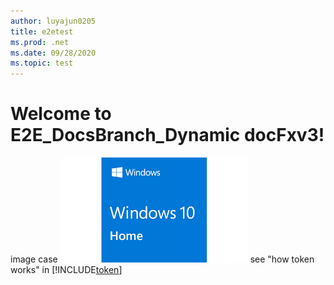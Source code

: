 ```yaml
---
author: luyajun0205
title: e2etest
ms.prod: .net
ms.date: 09/28/2020
ms.topic: test
---
```


# Welcome to E2E_DocsBranch_Dynamic docFxv3!

image case ![A fallback image](windows.jpg) 
see "how token works" in [!INCLUDE[token](token.md)]
